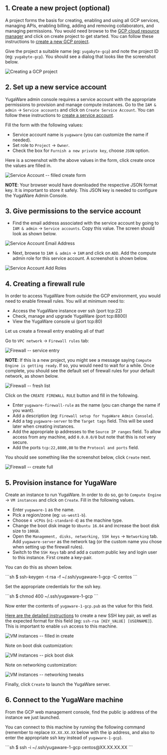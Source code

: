 
## 1. Create a new project (optional)

A project forms the basis for creating, enabling and using all GCP services, managing APIs, enabling billing, adding and removing collaborators, and managing permissions. You would need browse to the [GCP cloud resource manager](https://console.cloud.google.com/cloud-resource-manager) and click on create project to get started. You can follow these instructions to [create a new GCP project](https://cloud.google.com/resource-manager/docs/creating-managing-projects).

Give the project a suitable name (eg: `yugabyte-gcp`) and note the project ID (eg: `yugabyte-gcp`). You should see a dialog that looks like the screenshot below.

![Creating a GCP project](/images/ee/gcp-setup/project-create.png)


## 2. Set up a new service account

YugaWare admin console requires a service account with the appropriate permissions to provision and manage compute instances. Go to the `IAM & admin` -> `Service accounts` and click on `Create Service Account`. You can follow these instructions to [create a service account](https://cloud.google.com/iam/docs/creating-managing-service-accounts).

Fill the form with the following values:

- Service account name is `yugaware` (you can customize the name if needed).
- Set role to `Project` -> `Owner`.
- Check the box for `Furnish a new private key`, choose `JSON` option.

Here is a screenshot with the above values in the form, click create once the values are filled in.

![Service Account -- filled create form](/images/ee/gcp-setup/service-account-filled-create.png)

**NOTE**: Your browser would have downloaded the respective JSON format key. It is important to store it safely. This JSON key is needed to configure the YugaWare Admin Console.


## 3. Give permissions to the service account

- Find the email address associated with the service account by going to `IAM & admin` -> `Service accounts`. Copy this value. The screen should look as shown below.

![Service Account Email Address](/images/ee/gcp-setup/gcp-service-account-email.png)

- Next, browse to `IAM & admin` -> `IAM` and click on `ADD`. Add the compute admin role for this service account. A screenshot is shown below.

![Service Account Add Roles](/images/ee/gcp-setup/gcp-service-account-permissions.png)


## 4. Creating a firewall rule

In order to access YugaWare from outside the GCP environment, you would need to enable firewall rules. You will at minimum need to:

- Access the YugaWare instance over ssh (port tcp:22)
- Check, manage and upgrade YugaWare (port tcp:8800)
- View the YugaWare console ui (port tcp:80)

Let us create a firewall entry enabling all of that!

Go to `VPC network` -> `Firewall rules` tab:

![Firewall -- service entry](/images/ee/gcp-setup/firewall-tab.png)

**NOTE**: If this is a new project, you might see a message saying `Compute Engine is getting ready`. If so, you would need to wait for a while. Once complete, you should see the default set of firewall rules for your default network, as shown below.

![Firewall -- fresh list](/images/ee/gcp-setup/firewall-fresh-list.png)

Click on the `CREATE FIREWALL RULE` button and fill in the following.

- Enter `yugaware-firewall-rule` as the name (you can change the name if you want).
- Add a description (eg: `Firewall setup for YugaWare Admin Console`).
- Add a tag `yugaware-server` to the `Target tags` field. This will be used later when creating instances.
- Add the appropriate ip addresses to the `Source IP ranges` field. To allow access from any machine, add `0.0.0.0/0` but note that this is not very secure.
- Add the ports `tcp:22,8800,80` to the `Protocol and ports` field.

You should see something like the screenshot below, click `Create` next.

![Firewall -- create full](/images/ee/gcp-setup/firewall-create-full.png)


## 5. Provision instance for YugaWare

Create an instance to run YugaWare. In order to do so, go to `Compute Engine` -> `VM instances` and click on `Create`. Fill in the following values.

- Enter `yugaware-1` as the name.
- Pick a region/zone (eg: `us-west1-b`).
- Choose `4 vCPUs` (`n1-standard-4`) as the machine type.
- Change the boot disk image to `Ubuntu 16.04` and increase the boot disk size to `100GB`.
- Open the `Management, disks, networking, SSH keys` -> `Networking` tab. Add `yugaware-server` as the network tag (or the custom name you chose when setting up the firewall rules).
- Switch to the `SSH Keys` tab and add a custom public key and login user to this instance. First create a key-pair.

You can do this as shown below.
<div class='copy separator-dollar'>
```sh
$ ssh-keygen -t rsa -f ~/.ssh/yugaware-1-gcp -C centos
```
</div>

Set the appropriate credentials for the ssh key.
<div class='copy separator-dollar'>
```sh
$ chmod 400 ~/.ssh/yugaware-1-gcp
```
</div>

Now enter the contents of `yugaware-1-gcp.pub` as the value for this field.

[Here are the detailed instructions](https://cloud.google.com/compute/docs/instances/adding-removing-ssh-keys#metadatavalues) to create a new SSH key pair, as well as the expected format for this field (eg: `ssh-rsa [KEY_VALUE] [USERNAME]`). This is important to enable `ssh` access to this machine.


![VM instances -- filled in create](/images/ee/gcp-setup/vm-create-full.png)

Note on boot disk customization:

![VM instances -- pick boot disk](/images/ee/gcp-setup/vm-pick-boot-disk.png)


Note on networking customization:

![VM instances -- networking tweaks](/images/ee/gcp-setup/vm-networking.png)

Finally, click `Create` to launch the YugaWare server.

## 6. Connect to the YugaWare machine

From the GCP web management console, find the public ip address of the instance we just launched.

You can connect to this machine by running the following command (remember to replace `XX.XX.XX.XX` below with the ip address, and also to enter the appropriate ssh key instead of `yugaware-1-gcp`).
<div class='copy separator-dollar'>
```sh
$ ssh -i ~/.ssh/yugaware-1-gcp centos@XX.XX.XX.XX
```
</div>
